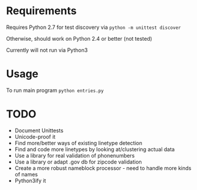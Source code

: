 Requirements
============

Requires Python 2.7 for test discovery via
`python -m unittest discover`

Otherwise, should work on Python 2.4 or better (not tested)

Currently will not run via Python3


Usage
=====

To run main program
`python entries.py`


TODO
====

* Document Unittests
* Unicode-proof it
* Find more/better ways of existing linetype detection
* Find and code more linetypes by looking at/clustering actual data
* Use a library for real validation of phonenumbers
* Use a library or adapt .gov db for zipcode validation
* Create a more robust nameblock processor - need to handle more kinds of names
* Python3ify it


